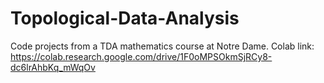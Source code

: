 # Topological-Data-Analysis

Code projects from a TDA mathematics course at Notre Dame. Colab link: https://colab.research.google.com/drive/1F0oMPSOkmSjRCy8-dc6lrAhbKq_mWqOv
